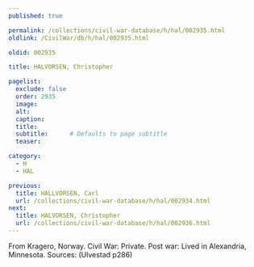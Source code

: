 ```yaml
---
published: true

permalink: /collections/civil-war-database/h/hal/002935.html
oldlink: /CivilWar/db/h/hal/002935.html

oldid: 002935

title: HALVORSEN, Christopher

pagelist:
  exclude: false
  order: 2935
  image: 
  alt:
  caption:
  title:
  subtitle:      # Defaults to page subtitle
  teaser:

category: 
  - H 
  - HAL

previous:
  title: HALLVORSEN, Carl
  url: /collections/civil-war-database/h/hal/002934.html  
next:
  title: HALVORSEN, Christopher
  url: /collections/civil-war-database/h/hal/002936.html   
---
```

From Kragero, Norway. Civil War: Private. Post war: Lived in Alexandria, Minnesota. Sources: (Ulvestad p286)
